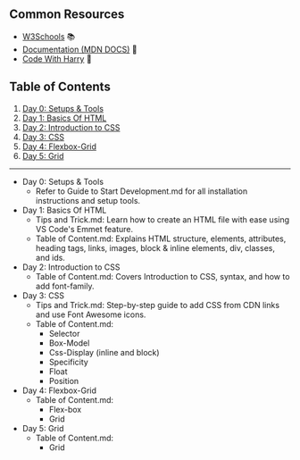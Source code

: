 <br>

## Common Resources

- [W3Schools](https://www.w3schools.com/) 📚
- [Documentation (MDN DOCS)](https://developer.mozilla.org/en-US/docs/Learn/HTML/Introduction_to_HTML) 📖
- [Code With Harry](https://youtube.com/playlist?list=PLu0W_9lII9agq5TrH9XLIKQvv0iaF2X3w&si=7VeHmaWFR4hHxSPW) 🎥

## Table of Contents

1. [Day 0: Setups & Tools](#day-0-setups--tools)
2. [Day 1: Basics Of HTML](#day-1:-basics-of-html)
3. [Day 2: Introduction to CSS](#day-2:-introduction-to-css)
4. [Day 3: CSS](#day-3:-css)
5. [Day 4: Flexbox-Grid](#day-4:-flexbox-grid)
6. [Day 5: Grid](#day-5:-grid)
<hr>

- Day 0: Setups & Tools
    - Refer to Guide to Start Development.md for all installation instructions and setup tools.
- Day 1: Basics Of HTML
    - Tips and Trick.md: Learn how to create an HTML file with ease using VS Code's Emmet feature.
    - Table of Content.md: Explains HTML structure, elements, attributes, heading tags, links, images, block & inline elements, div, classes, and ids.
- Day 2: Introduction to CSS
    - Table of Content.md: Covers Introduction to CSS, syntax, and how to add font-family.
- Day 3: CSS
    - Tips and Trick.md: Step-by-step guide to add CSS from CDN links and use Font Awesome icons.
    - Table of Content.md:
        - Selector
        - Box-Model
        - Css-Display (inline and block)
        - Specificity
        - Float
        - Position
- Day 4: Flexbox-Grid
    - Table of Content.md:
        - Flex-box
        - Grid
- Day 5: Grid
    - Table of Content.md:
        - Grid
